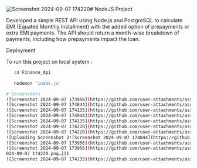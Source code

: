 ![Screenshot 2024-09-07 174220](https://github.com/user-attachments/assets/285ebd5f-1e39-4bc5-96c9-d7d356308db9)# NodeJS Project

Developed a simple REST API using Node.js and PostgreSQL to calculate EMI (Equated Monthly Installment) with the added option of prepayments or extra EMI payments. The API should return a month-wise breakdown of payments, including how prepayments impact the loan.

Deployment

To run this project on local system :

```bash
   cd Finance_Api
   
   nodemon 'index.js'

# Screenshots
![Screenshot 2024-09-07 173956](https://github.com/user-attachments/assets/a2e1c823-e8d4-47ec-9e18-e231b3699d7b)
![Screenshot 2024-09-07 174044](https://github.com/user-attachments/assets/2c1c887a-ff26-4946-bdc4-5eea55918d00)
![Screenshot 2024-09-07 174135](https://github.com/user-attachments/assets/4c14fd49-9d09-49be-ab87-b3f37c37328c)
![Screenshot 2024-09-07 174044](https://github.com/user-attachments/assets/2c7d8fbe-2925-40e6-98c2-68312599b3ef)
![Screenshot 2024-09-07 174135](https://github.com/user-attachments/assets/27ad785f-dc37-4c86-bf93-ea5315501039)
![Screenshot 2024-09-07 174220](https://github.com/user-attachments/assets/641cd05f-877e-454e-8028-181dd6464faf)
![Screenshot 2024-09-07 174220](https://github.com/user-attachments/assets/0152375e-3a9e-4636-ac68-71c6ff986e35)
![Uploading Screenshot 2![Screenshot 2024-09-07 174044](https://github.com/user-attachments/assets/67eeeb47-823f-4fe8-b12e-95c04cb5f1b0)
![Screenshot 2024-09-07 173956](https://github.com/user-attachments/assets/a59d5cda-9bab-400b-8c30-48e5f0a876fc)
![Screenshot 2024-09-07 173956](https://github.com/user-attachments/assets/38c7916e-24b0-48a9-9c5c-6d2fad352ef2)
024-09-07 174220.png…]()
![Screenshot 2024-09-07 174135](https://github.com/user-attachments/assets/cf5b747a-45cf-438f-8d04-cf4a6ae30a41)
